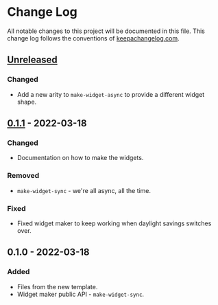 # Change Log
All notable changes to this project will be documented in this file. This change log follows the conventions of [keepachangelog.com](http://keepachangelog.com/).

## [Unreleased]
### Changed
- Add a new arity to `make-widget-async` to provide a different widget shape.

## [0.1.1] - 2022-03-18
### Changed
- Documentation on how to make the widgets.

### Removed
- `make-widget-sync` - we're all async, all the time.

### Fixed
- Fixed widget maker to keep working when daylight savings switches over.

## 0.1.0 - 2022-03-18
### Added
- Files from the new template.
- Widget maker public API - `make-widget-sync`.

[Unreleased]: https://github.com/myservice/api/compare/0.1.1...HEAD
[0.1.1]: https://github.com/myservice/api/compare/0.1.0...0.1.1
